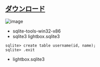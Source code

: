 ## [ダウンロード](https://www.sqlite.org/download.html)

![image](https://user-images.githubusercontent.com/1501327/137439953-2499b50d-b325-4231-b42d-9af7ed210895.png)

- sqlite-tools-win32-x86
- sqlite3 lightbox.sqlite3
```
sqlite> create table username(id, name);
sqlite> .exit
```

- lightbox.sqlite3
